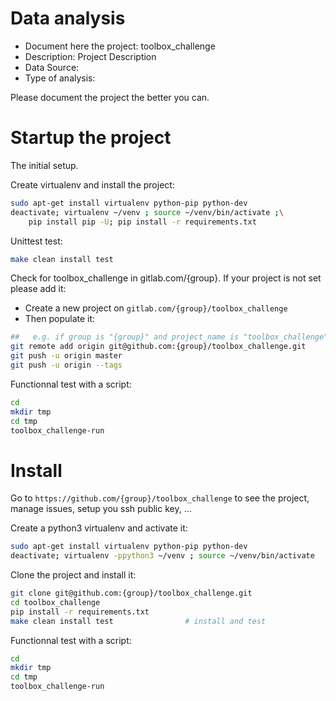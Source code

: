 # Data analysis
- Document here the project: toolbox_challenge
- Description: Project Description
- Data Source:
- Type of analysis:

Please document the project the better you can.

# Startup the project

The initial setup.

Create virtualenv and install the project:
```bash
sudo apt-get install virtualenv python-pip python-dev
deactivate; virtualenv ~/venv ; source ~/venv/bin/activate ;\
    pip install pip -U; pip install -r requirements.txt
```

Unittest test:
```bash
make clean install test
```

Check for toolbox_challenge in gitlab.com/{group}.
If your project is not set please add it:

- Create a new project on `gitlab.com/{group}/toolbox_challenge`
- Then populate it:

```bash
##   e.g. if group is "{group}" and project_name is "toolbox_challenge"
git remote add origin git@github.com:{group}/toolbox_challenge.git
git push -u origin master
git push -u origin --tags
```

Functionnal test with a script:

```bash
cd
mkdir tmp
cd tmp
toolbox_challenge-run
```

# Install

Go to `https://github.com/{group}/toolbox_challenge` to see the project, manage issues,
setup you ssh public key, ...

Create a python3 virtualenv and activate it:

```bash
sudo apt-get install virtualenv python-pip python-dev
deactivate; virtualenv -ppython3 ~/venv ; source ~/venv/bin/activate
```

Clone the project and install it:

```bash
git clone git@github.com:{group}/toolbox_challenge.git
cd toolbox_challenge
pip install -r requirements.txt
make clean install test                # install and test
```
Functionnal test with a script:

```bash
cd
mkdir tmp
cd tmp
toolbox_challenge-run
```
